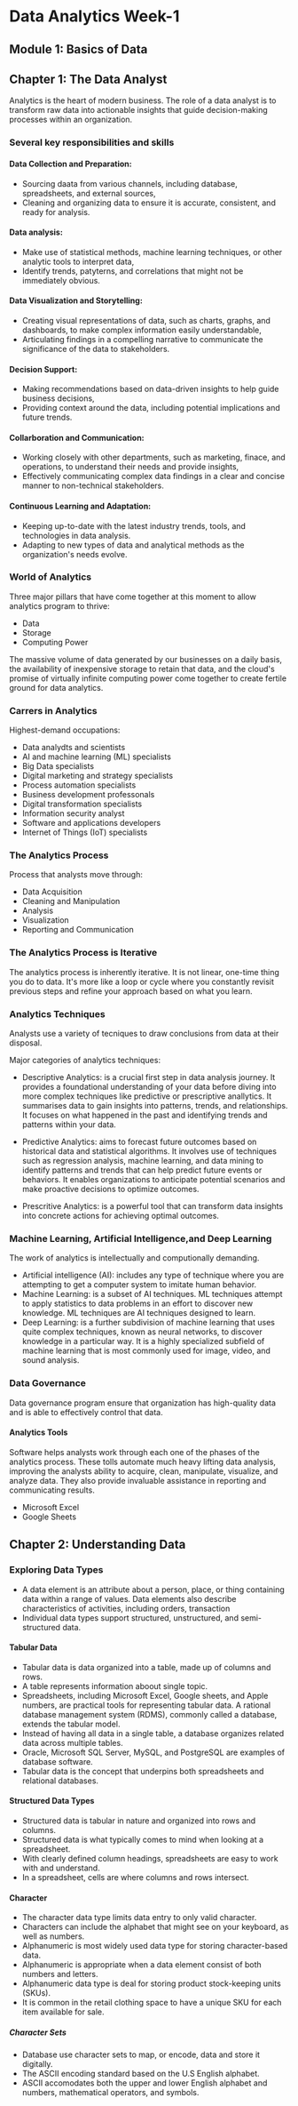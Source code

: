 # Data Analytics Week-1

## Module 1: Basics of Data 
## Chapter 1: The Data Analyst

Analytics is the heart of modern business.
The role of a data analyst is to transform raw data into actionable insights that guide decision-making processes within an organization.

### Several key responsibilities and skills

#### Data Collection and Preparation:

* Sourcing daata from various channels, including database, spreadsheets, and external sources,
* Cleaning and organizing data to ensure it is accurate, consistent, and ready for analysis.

#### Data analysis:

* Make use of statistical methods, machine learning techniques, or other analytic tools to interpret data,
* Identify trends, patyterns, and correlations that might not be immediately obvious.

#### Data Visualization and Storytelling:

* Creating visual representations of data, such as charts, graphs, and dashboards, to make complex information easily understandable,
* Articulating findings in a compelling narrative to communicate the significance of the data to stakeholders.

#### Decision Support:

* Making recommendations based on data-driven insights to help guide business decisions,
* Providing context around the data, including potential implications and future trends.

#### Collarboration and Communication:

* Working closely with other departments, such as marketing, finace, and operations, to understand their needs and provide insights,
* Effectively communicating complex data findings in a clear and concise manner to non-technical stakeholders.

#### Continuous Learning and Adaptation:

* Keeping up-to-date with the latest industry trends, tools, and technologies in data analysis.
* Adapting to new types of data and analytical methods as the organization's needs evolve.

### World of Analytics

Three major pillars that have come together at this moment to allow analytics program to thrive:

* Data
* Storage
* Computing Power

The massive volume of data generated by our businesses on a daily basis, the availability of inexpensive storage to retain that data, and the cloud's promise of virtually infinite computing power come together to create fertile ground for data analytics.

### Carrers in Analytics

Highest-demand occupations:

* Data analydts and scientists
* AI and machine learning (ML) specialists
* Big Data specialists
* Digital marketing and strategy specialists
* Process automation specialists
* Business development professonals
* Digital transformation specialists
* Information security analyst
* Software and applications developers
* Internet of Things (IoT) specialists

### The Analytics Process

Process that analysts move through:

* Data Acquisition
* Cleaning and Manipulation
* Analysis
* Visualization
* Reporting and Communication

### The Analytics Process is Iterative

The analytics process is inherently iterative. It is not linear, one-time thing you do to data. It's more like a loop or cycle where you constantly revisit previous steps and refine your approach based on what you learn.

### Analytics Techniques

Analysts use a variety of tecniques to draw conclusions from data at their disposal.

Major categories of analytics techniques:

* Descriptive Analytics: is a crucial first step in data analysis journey. It provides a foundational understanding of your data before diving into more complex techniques like predictive or prescriptive anallytics. It summarises data to gain insights into patterns, trends, and relationships. It focuses on what happened in the past and identifying trends and patterns within your data.

* Predictive Analytics: aims to forecast future outcomes based on historical data and statistical algorithms. It involves use of techniques such as regression analysis, machine learning, and data mining to identify patterns and trends that can help predict future events or behaviors. It enables organizations to anticipate potential scenarios and make proactive decisions to optimize outcomes.

* Prescritive Analytics: is a powerful tool that can transform data insights into concrete actions for achieving optimal outcomes.

### Machine Learning, Artificial Intelligence,and Deep Learning

The work of analytics is intellectually and computionally demanding.

* Artificial intelligence (AI): includes any type of technique where you are attempting to get a computer system to imitate human behavior.
* Machine Learning: is a subset of AI techniques. ML techniques attempt to apply statistics to data problems in an effort to discover new knowledge. ML techniques are AI techniques designed to learn.
* Deep Learning: is a further subdivision of machine learning that uses quite complex techniques, known as neural networks, to discover knowledge in a particular way. It is a highly specialized subfield of machine learning that is most commonly used for image, video, and sound analysis.

### Data Governance

Data governance program ensure that organization has high-quality data and is able to effectively control that data.

#### Analytics Tools

Software helps analysts work through each one of the phases of the analytics process. These tolls automate much heavy lifting data analysis, improving the analysts ability to acquire, clean, manipulate, visualize, and analyze data. They also provide invaluable assistance in reporting and communicating results.

* Microsoft Excel
* Google Sheets

## Chapter 2: Understanding Data

### Exploring Data Types

* A data element is an attribute about a person, place, or thing containing data within a range of values. Data elements also describe characteristics of activities, including orders, transaction
* Individual data types support structured, unstructured, and semi-structured data.

#### Tabular Data

* Tabular data is data organized into a table, made up of columns and rows.
* A table represents information aboout single topic.
* Spreadsheets, including Microsoft Excel, Google sheets, and Apple numbers, are practical tools for representing tabular data. A rational database management system (RDMS), commonly called a database, extends the tabular model.
* Instead of having all data in a single table, a database organizes related data across multiple tables.
* Oracle, Microsoft SQL Server, MySQL, and PostgreSQL are examples of database software.
* Tabular data is the concept that underpins both spreadsheets and relational databases.

#### Structured Data Types

* Structured data is tabular in nature and organized into rows and columns.
* Structured data is what typically comes to mind when looking at a spreadsheet.
* With clearly defined column headings, spreadsheets are easy to work with and understand.
* In a spreadsheet, cells are where columns and rows intersect.

#### Character

* The character data type limits data entry to only valid character.
* Characters can include the alphabet that might see on your keyboard, as well as numbers.
* Alphanumeric is most widely used data type for storing character-based data.
* Alphanumeric is appropriate when a data element consist of both numbers and letters.
* Alphanumeric data type is deal for storing product stock-keeping units (SKUs).
* It is common in the retail clothing space to have a unique SKU for each item available for sale.

##### Character Sets

* Database use character sets to map, or encode, data and store it digitally.
* The ASCII encoding standard based on the U.S English alphabet.
* ASCII accomodates both the upper and lower English alphabet and numbers, mathematical operators, and symbols.



  
